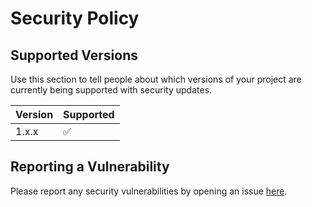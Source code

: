 # Security Policy

## Supported Versions

Use this section to tell people about which versions of your project are
currently being supported with security updates.

| Version | Supported          |
| ------- | ------------------ |
| 1.x.x   | :white_check_mark: |


## Reporting a Vulnerability

Please report any security vulnerabilities by opening an issue [here](https://github.com/DragonSecurity/tcping/issues).
